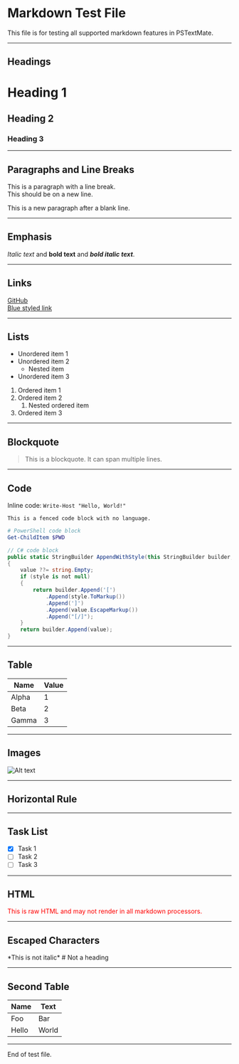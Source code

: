 # Markdown Test File

This file is for testing all supported markdown features in PSTextMate.  

---

## Headings

# Heading 1

## Heading 2

### Heading 3

---

## Paragraphs and Line Breaks

This is a paragraph with a line break.  
This should be on a new line.  

This is a new paragraph after a blank line.  

---

## Emphasis

*Italic text* and **bold text** and ***bold italic text***.

---

## Links

[GitHub](https://github.com)  
[Blue styled link](https://example.com)  

---

## Lists

- Unordered item 1
- Unordered item 2
  - Nested item
- Unordered item 3

1. Ordered item 1
2. Ordered item 2
   1. Nested ordered item
3. Ordered item 3

---

## Blockquote

> This is a blockquote.
> It can span multiple lines.

---

## Code

Inline code: `Write-Host "Hello, World!"`

```
This is a fenced code block with no language.
```

```powershell
# PowerShell code block
Get-ChildItem $PWD
```

```csharp
// C# code block
public static StringBuilder AppendWithStyle(this StringBuilder builder, Style? style, string? value)
{
    value ??= string.Empty;
    if (style is not null)
    {
        return builder.Append('[')
            .Append(style.ToMarkup())
            .Append(']')
            .Append(value.EscapeMarkup())
            .Append("[/]");
    }
    return builder.Append(value);
}
```

---

## Table

| Name    | Value |
|---------|-------|
| Alpha   | 1     |
| Beta    | 2     |
| Gamma   | 3     |

---

## Images

![Alt text](https://via.placeholder.com/100x50.png)

---

## Horizontal Rule

---

## Task List

- [x] Task 1
- [ ] Task 2
- [ ] Task 3

---

## HTML

<div style="color: red;">This is raw HTML and may not render in all markdown processors.</div>  

---

## Escaped Characters

\*This is not italic\*
\# Not a heading

---

## Second Table

| Name    | Text  |
|---------|-------|
| Foo     | Bar   |
| Hello   | World |

---
End of test file.  
